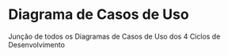 Diagrama de Casos de Uso
========================

Junção de todos os Diagramas de Casos de Uso dos 4 Ciclos de Desenvolvimento 
